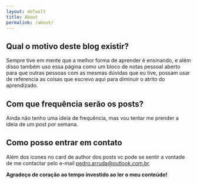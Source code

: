 ```yaml
---
layout: default
title: About
permalink: /about/
---
```


## Qual o motivo deste blog existir?

Sempre tive em mente que a melhor forma de aprender é ensinando, e além disso também uso essa página como um bloco de notas pessoal aberto para que outras pessoas com as mesmas dúvidas que eu tive, possam usar de referencia as coisas que escrevo aqui para diminuir o atrito do aprendizado.

## Com que frequência serão os posts?

Ainda não tenho uma ideia de frequência, mas vou tentar me prender a ideia de um post por semana.

## Como posso entrar em contato

Além dos icones no card de author dos posts vc pode se sentir a vontade de me contactar pelo e-mail [pedro.arruda@outlook.com.br](mailto:pedro.arruda@outlook.com.br).

**Agradeço de coração ao tempo investido ao ler o meu conteúdo!**